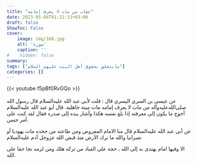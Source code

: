 ```yaml
---
title: "عقاب من مات لا يعرف إمامه"
date: 2023-05-04T01:21:13+03:00
draft: false
ShowToc: False
cover:
    image: img/168.jpg
    alt: 'صورة'
    caption: ''
#    hidden: false
summary: 
tags: ["مايتعلق بحقوق أهل البيت عليهم السلام"]
categories: []
---
```

{{< youtube f5pBf0RvGQo >}}  
 <br>
عن عيسى بن السري اليسري قال : قلت لأبي عبد الله
عليه‌السلام قال رسول الله صلى‌الله‌عليه‌وآله من مات لا يعرف إمامه مات ميتة
جاهلية. قال أبو عبد الله عليه‌السلام أحوج ما يكون إلى معرفته إذا بلغ نفسه
هكذا وأشار بيده إلى صدره فقال لقد كنت على أمر حسن.

عن أبي عبد الله عليه‌السلام قال منا الامام المفروض ومن طاعته من جحده مات
يهوديا أو نصرانيا والله ما ترك الأرض منذ قبض الله عزوجل آدم عليه‌السلام
 
الا وفيها امام يهتدى به إلى الله ، حجة على العباد من تركه هلك ومن
لزمه نجا حقا على الله.

